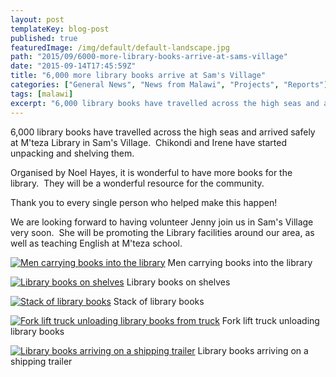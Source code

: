 ```yaml
---
layout: post
templateKey: blog-post
published: true
featuredImage: /img/default/default-landscape.jpg
path: "2015/09/6000-more-library-books-arrive-at-sams-village"
date: "2015-09-14T17:45:59Z"
title: "6,000 more library books arrive at Sam's Village"
categories: ["General News", "News from Malawi", "Projects", "Reports"]
tags: [malawi]
excerpt: "6,000 library books have travelled across the high seas and arrived safely at M'teza Library in Sam..."
---
```


6,000 library books have travelled across the high seas and arrived safely at M'teza Library in Sam's Village.  Chikondi and Irene have started unpacking and shelving them.

Organised by Noel Hayes, it is wonderful to have more books for the library.  They will be a wonderful resource for the community.

Thank you to every single person who helped make this happen!

We are looking forward to having volunteer Jenny join us in Sam's Village very soon.  She will be promoting the Library facilities around our area, as well as teaching English at M'teza school.

[![Men carrying books into the library](https://f000.backblazeb2.com/file/avm-wp-uploads/2015/09/Library-books-6-300x168.jpg)](https://f000.backblazeb2.com/file/avm-wp-uploads/2015/09/Library-books-6.jpg) Men carrying books into the library

[![Library books on shelves](https://f000.backblazeb2.com/file/avm-wp-uploads/2015/09/Library-books-5-169x300.jpg)](https://f000.backblazeb2.com/file/avm-wp-uploads/2015/09/Library-books-5.jpg) Library books on shelves

[![Stack of library books](https://f000.backblazeb2.com/file/avm-wp-uploads/2015/09/Library-books-4-169x300.jpg)](https://f000.backblazeb2.com/file/avm-wp-uploads/2015/09/Library-books-4.jpg) Stack of library books

[![Fork lift truck unloading library books from truck](https://f000.backblazeb2.com/file/avm-wp-uploads/2015/09/Library-books-and-fork-lift-300x168.jpg)](https://f000.backblazeb2.com/file/avm-wp-uploads/2015/09/Library-books-and-fork-lift.jpg) Fork lift truck unloading library books

[![Library books arriving on a shipping trailer](https://f000.backblazeb2.com/file/avm-wp-uploads/2015/09/Library-books-on-truck-300x225.png)](https://f000.backblazeb2.com/file/avm-wp-uploads/2015/09/Library-books-on-truck.png) Library books arriving on a shipping trailer
